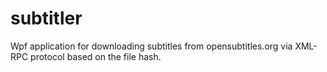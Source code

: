 subtitler
=========
Wpf application for downloading subtitles from opensubtitles.org via XML-RPC protocol based on the file hash.
